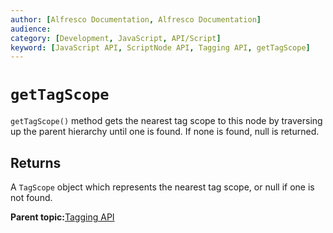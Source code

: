 ```yaml
---
author: [Alfresco Documentation, Alfresco Documentation]
audience: 
category: [Development, JavaScript, API/Script]
keyword: [JavaScript API, ScriptNode API, Tagging API, getTagScope]
---
```


# `getTagScope`

`getTagScope()` method gets the nearest tag scope to this node by traversing up the parent hierarchy until one is found. If none is found, null is returned.

## Returns

A `TagScope` object which represents the nearest tag scope, or null if one is not found.

**Parent topic:**[Tagging API](../references/API-JS-ScriptNode-Tagging.md)

